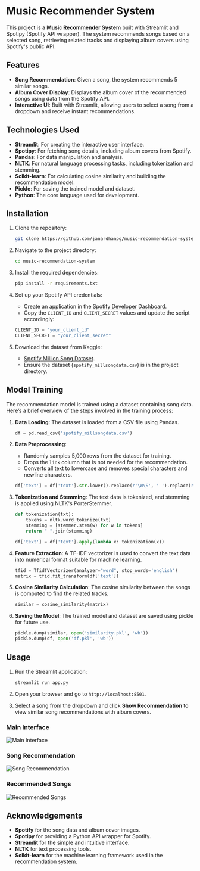 # Music Recommender System

This project is a **Music Recommender System** built with Streamlit and Spotipy (Spotify API wrapper). The system recommends songs based on a selected song, retrieving related tracks and displaying album covers using Spotify's public API.

## Features

- **Song Recommendation**: Given a song, the system recommends 5 similar songs.
- **Album Cover Display**: Displays the album cover of the recommended songs using data from the Spotify API.
- **Interactive UI**: Built with Streamlit, allowing users to select a song from a dropdown and receive instant recommendations.

## Technologies Used

- **Streamlit**: For creating the interactive user interface.
- **Spotipy**: For fetching song details, including album covers from Spotify.
- **Pandas**: For data manipulation and analysis.
- **NLTK**: For natural language processing tasks, including tokenization and stemming.
- **Scikit-learn**: For calculating cosine similarity and building the recommendation model.
- **Pickle**: For saving the trained model and dataset.
- **Python**: The core language used for development.

## Installation

1. Clone the repository:
    ```bash
    git clone https://github.com/janardhanpg/music-recommendation-system.git
    ```
   
2. Navigate to the project directory:
    ```bash
    cd music-recommendation-system
    ```

3. Install the required dependencies:
    ```bash
    pip install -r requirements.txt
    ```

4. Set up your Spotify API credentials:
   - Create an application in the [Spotify Developer Dashboard](https://developer.spotify.com/dashboard/applications).
   - Copy the `CLIENT_ID` and `CLIENT_SECRET` values and update the script accordingly:
    ```python
    CLIENT_ID = "your_client_id"
    CLIENT_SECRET = "your_client_secret"
    ```

5. Download the dataset from Kaggle:
   - [Spotify Million Song Dataset](https://www.kaggle.com/datasets/notshrirang/spotify-million-song-dataset).
   - Ensure the dataset (`spotify_millsongdata.csv`) is in the project directory.

## Model Training

The recommendation model is trained using a dataset containing song data. Here’s a brief overview of the steps involved in the training process:

1. **Data Loading**: The dataset is loaded from a CSV file using Pandas.

    ```python
    df = pd.read_csv('spotify_millsongdata.csv')
    ```

2. **Data Preprocessing**:
   - Randomly samples 5,000 rows from the dataset for training.
   - Drops the `link` column that is not needed for the recommendation.
   - Converts all text to lowercase and removes special characters and newline characters.

    ```python
    df['text'] = df['text'].str.lower().replace(r'\W\S', ' ').replace(r'\n', ' ', regex=True)
    ```

3. **Tokenization and Stemming**: The text data is tokenized, and stemming is applied using NLTK's PorterStemmer.

    ```python
    def tokenization(txt):
        tokens = nltk.word_tokenize(txt)
        stemming = [stemmer.stem(w) for w in tokens]
        return " ".join(stemming)

    df['text'] = df['text'].apply(lambda x: tokenization(x))
    ```

4. **Feature Extraction**: A TF-IDF vectorizer is used to convert the text data into numerical format suitable for machine learning.

    ```python
    tfid = TfidfVectorizer(analyzer="word", stop_words='english')
    matrix = tfid.fit_transform(df['text'])
    ```

5. **Cosine Similarity Calculation**: The cosine similarity between the songs is computed to find the related tracks.

    ```python
    similar = cosine_similarity(matrix)
    ```

6. **Saving the Model**: The trained model and dataset are saved using pickle for future use.

    ```python
    pickle.dump(similar, open('similarity.pkl', 'wb'))
    pickle.dump(df, open('df.pkl', 'wb'))
    ```

## Usage

1. Run the Streamlit application:
    ```bash
    streamlit run app.py
    ```

2. Open your browser and go to `http://localhost:8501`.

3. Select a song from the dropdown and click **Show Recommendation** to view similar song recommendations with album covers.


### Main Interface
![Main Interface](screenshots/main_interface.png)

### Song Recommendation
![Song Recommendation](screenshots/song_recommendation.png)

### Recommended Songs
![Recommended Songs](screenshots/recommended_songs.png)



## Acknowledgements

- **Spotify** for the song data and album cover images.
- **Spotipy** for providing a Python API wrapper for Spotify.
- **Streamlit** for the simple and intuitive interface.
- **NLTK** for text processing tools.
- **Scikit-learn** for the machine learning framework used in the recommendation system.

